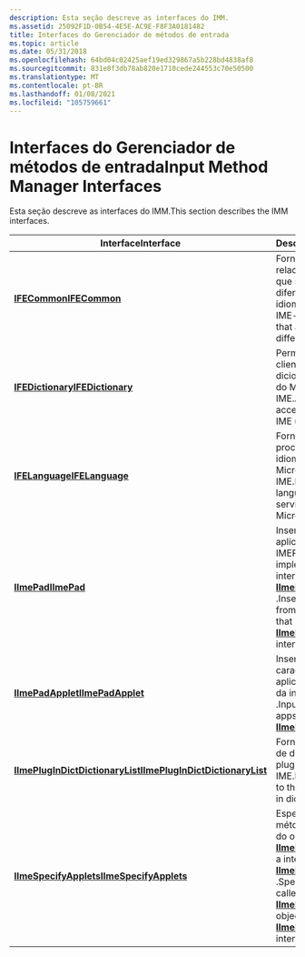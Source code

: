 ```yaml
---
description: Esta seção descreve as interfaces do IMM.
ms.assetid: 25092F1D-0B54-4E5E-AC9E-F8F3A0181482
title: Interfaces do Gerenciador de métodos de entrada
ms.topic: article
ms.date: 05/31/2018
ms.openlocfilehash: 64bd04c02425aef19ed329867a5b228bd4838af8
ms.sourcegitcommit: 831e8f3db78ab820e1710cede244553c70e50500
ms.translationtype: MT
ms.contentlocale: pt-BR
ms.lasthandoff: 01/08/2021
ms.locfileid: "105759661"
---
```

# <a name="input-method-manager-interfaces"></a><span data-ttu-id="ce2ba-103">Interfaces do Gerenciador de métodos de entrada</span><span class="sxs-lookup"><span data-stu-id="ce2ba-103">Input Method Manager Interfaces</span></span>

<span data-ttu-id="ce2ba-104">Esta seção descreve as interfaces do IMM.</span><span class="sxs-lookup"><span data-stu-id="ce2ba-104">This section describes the IMM interfaces.</span></span>



| <span data-ttu-id="ce2ba-105">Interface</span><span class="sxs-lookup"><span data-stu-id="ce2ba-105">Interface</span></span>                                                            | <span data-ttu-id="ce2ba-106">Descrição</span><span class="sxs-lookup"><span data-stu-id="ce2ba-106">Description</span></span>                                                                                                                                    |
|----------------------------------------------------------------------|------------------------------------------------------------------------------------------------------------------------------------------------|
| [<span data-ttu-id="ce2ba-107">**IFECommon**</span><span class="sxs-lookup"><span data-stu-id="ce2ba-107">**IFECommon**</span></span>](/windows/desktop/api/Msime/nn-msime-ifecommon)                                       | <span data-ttu-id="ce2ba-108">Fornece serviços relacionados ao IME que são comuns para diferentes idiomas.</span><span class="sxs-lookup"><span data-stu-id="ce2ba-108">Provides IME-related services that are common for different languages.</span></span>                                                                         |
| [<span data-ttu-id="ce2ba-109">**IFEDictionary**</span><span class="sxs-lookup"><span data-stu-id="ce2ba-109">**IFEDictionary**</span></span>](/windows/desktop/api/Msime/nn-msime-ifedictionary)                               | <span data-ttu-id="ce2ba-110">Permite que os clientes acessem um dicionário de usuário do Microsoft IME.</span><span class="sxs-lookup"><span data-stu-id="ce2ba-110">Allows clients to access a Microsoft IME user dictionary.</span></span>                                                                                      |
| [<span data-ttu-id="ce2ba-111">**IFELanguage**</span><span class="sxs-lookup"><span data-stu-id="ce2ba-111">**IFELanguage**</span></span>](/windows/desktop/api/Msime/nn-msime-ifelanguage)                                   | <span data-ttu-id="ce2ba-112">Fornece serviços de processamento de idioma usando o Microsoft IME.</span><span class="sxs-lookup"><span data-stu-id="ce2ba-112">Provides language processing services using the Microsoft IME.</span></span>                                                                                 |
| [<span data-ttu-id="ce2ba-113">**IImePad**</span><span class="sxs-lookup"><span data-stu-id="ce2ba-113">**IImePad**</span></span>](/windows/desktop/api/Imepad/nn-imepad-iimepad)                                           | <span data-ttu-id="ce2ba-114">Insere texto em aplicativos do IMEPadApplets que implementam a interface [**IImePadApplet**](/windows/desktop/api/Imepad/nn-imepad-iimepadapplet) .</span><span class="sxs-lookup"><span data-stu-id="ce2ba-114">Inserts text into apps from IMEPadApplets that implement the [**IImePadApplet**](/windows/desktop/api/Imepad/nn-imepad-iimepadapplet) interface.</span></span>                                 |
| [<span data-ttu-id="ce2ba-115">**IImePadApplet**</span><span class="sxs-lookup"><span data-stu-id="ce2ba-115">**IImePadApplet**</span></span>](/windows/desktop/api/Imepad/nn-imepad-iimepadapplet)                               | <span data-ttu-id="ce2ba-116">Insere cadeias de caracteres em aplicativos por meio da interface [**IImePad**](/windows/desktop/api/Imepad/nn-imepad-iimepad) .</span><span class="sxs-lookup"><span data-stu-id="ce2ba-116">Inputs strings into apps through the [**IImePad**](/windows/desktop/api/Imepad/nn-imepad-iimepad) interface.</span></span>                                                                     |
| [<span data-ttu-id="ce2ba-117">**IImePlugInDictDictionaryList**</span><span class="sxs-lookup"><span data-stu-id="ce2ba-117">**IImePlugInDictDictionaryList**</span></span>](/windows/desktop/api/Msimeapi/nn-msimeapi-iimeplugindictdictionarylist) | <span data-ttu-id="ce2ba-118">Fornece acesso à lista de dicionários de plug-ins do IME.</span><span class="sxs-lookup"><span data-stu-id="ce2ba-118">Provides access to the list of IME plug-in dictionaries.</span></span>                                                                                       |
| [<span data-ttu-id="ce2ba-119">**IImeSpecifyApplets**</span><span class="sxs-lookup"><span data-stu-id="ce2ba-119">**IImeSpecifyApplets**</span></span>](/windows/desktop/api/Imepad/nn-imepad-iimespecifyapplets)                     | <span data-ttu-id="ce2ba-120">Especifica os métodos chamados do objeto de interface [**IImePad**](/windows/desktop/api/Imepad/nn-imepad-iimepad) para emular a interface [**IImePadApplet**](/windows/desktop/api/Imepad/nn-imepad-iimepadapplet) .</span><span class="sxs-lookup"><span data-stu-id="ce2ba-120">Specifies methods called from the [**IImePad**](/windows/desktop/api/Imepad/nn-imepad-iimepad) interface object to emulate the [**IImePadApplet**](/windows/desktop/api/Imepad/nn-imepad-iimepadapplet) interface.</span></span> |



 

 

 



